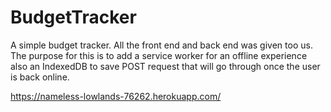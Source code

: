 # BudgetTracker
A simple budget tracker. All the front end and back end was given too us. The purpose for this is to add a service worker for an offline experience also an IndexedDB to save POST request that
will go through once the user is back online.

https://nameless-lowlands-76262.herokuapp.com/